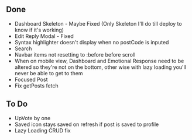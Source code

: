 ## Done

- Dashboard Skeleton - Maybe Fixed (Only Skeleton I'll do till deploy to know if it's working)
- Edit Reply Modal - Fixed
- Syntax highlighter doesn't display when no postCode is inputed
- Search
- Navbar items not resetting to :before before scroll
- When on mobile view, Dashboard and Emotional Response need to be altered so they're not on the bottom, other wise with lazy loading you'll never be able to get to them
- Focused Post
- Fix getPosts fetch

## To Do

- UpVote by one
- Saved icon stays saved on refresh if post is saved to profile
- Lazy Loading CRUD fix
